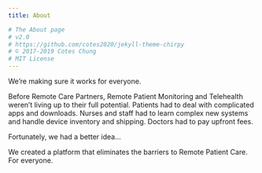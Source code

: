 ```yaml
---
title: About

# The About page
# v2.0
# https://github.com/cotes2020/jekyll-theme-chirpy
# © 2017-2019 Cotes Chung
# MIT License
---
```


We’re making sure it works for everyone.

Before Remote Care Partners, Remote Patient Monitoring and Telehealth weren’t living up to their full potential. Patients had to deal with complicated apps and downloads. Nurses and staff had to learn complex new systems and handle device inventory and shipping. Doctors had to pay upfront fees.

Fortunately, we had a better idea…

We created a platform that eliminates the barriers to Remote Patient Care.
For everyone.

